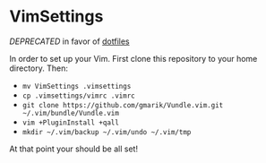 # VimSettings

*DEPRECATED* in favor of [dotfiles](https://github.com/cloutiertyler/dotfiles)

In order to set up your Vim. First clone this repository to your home directory. Then:

- `mv VimSettings .vimsettings`
- `cp .vimsettings/vimrc .vimrc`
- `git clone https://github.com/gmarik/Vundle.vim.git ~/.vim/bundle/Vundle.vim`
- `vim +PluginInstall +qall`
- `mkdir ~/.vim/backup ~/.vim/undo ~/.vim/tmp`

At that point your should be all set!
